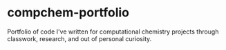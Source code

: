 # compchem-portfolio
Portfolio of code I've written for computational chemistry projects through classwork, research, and out of personal curiosity.
